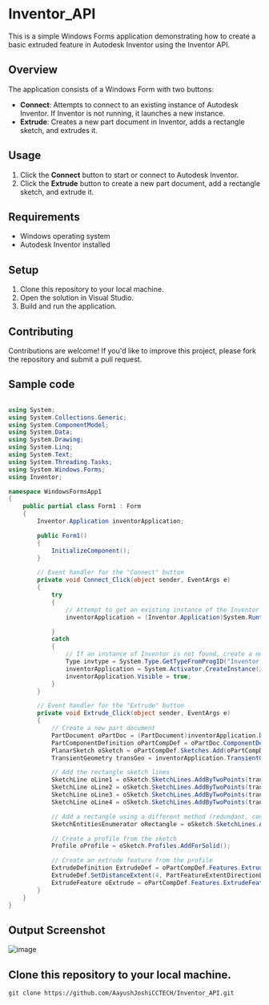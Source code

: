 # Inventor_API
This is a simple Windows Forms application demonstrating how to create a basic extruded feature in Autodesk Inventor using the Inventor API.

## Overview

The application consists of a Windows Form with two buttons:
- **Connect**: Attempts to connect to an existing instance of Autodesk Inventor. If Inventor is not running, it launches a new instance.
- **Extrude**: Creates a new part document in Inventor, adds a rectangle sketch, and extrudes it.

## Usage

1. Click the **Connect** button to start or connect to Autodesk Inventor.
2. Click the **Extrude** button to create a new part document, add a rectangle sketch, and extrude it.

## Requirements

- Windows operating system
- Autodesk Inventor installed

## Setup

1. Clone this repository to your local machine.
2. Open the solution in Visual Studio.
3. Build and run the application.

## Contributing

Contributions are welcome! If you'd like to improve this project, please fork the repository and submit a pull request.
## Sample code 
```c#

using System;
using System.Collections.Generic;
using System.ComponentModel;
using System.Data;
using System.Drawing;
using System.Linq;
using System.Text;
using System.Threading.Tasks;
using System.Windows.Forms;
using Inventor;

namespace WindowsFormsApp1
{
    public partial class Form1 : Form
    {
        Inventor.Application inventorApplication;

        public Form1()
        {
            InitializeComponent();
        }

        // Event handler for the "Connect" button
        private void Connect_Click(object sender, EventArgs e)
        {
            try
            {
                // Attempt to get an existing instance of the Inventor application
                inventorApplication = (Inventor.Application)System.Runtime.InteropServices.Marshal.GetActiveObject("Inventor.Application");

            }
            catch
            {
                // If an instance of Inventor is not found, create a new one
                Type invtype = System.Type.GetTypeFromProgID("Inventor.Application");
                inventorApplication = System.Activator.CreateInstance(invtype) as Inventor.Application;
                inventorApplication.Visible = true;
            }
        }

        // Event handler for the "Extrude" button
        private void Extrude_Click(object sender, EventArgs e)
        {
            // Create a new part document
            PartDocument oPartDoc = (PartDocument)inventorApplication.Documents.Add(DocumentTypeEnum.kPartDocumentObject, inventorApplication.FileManager.GetTemplateFile(DocumentTypeEnum.kPartDocumentObject));
            PartComponentDefinition oPartCompDef = oPartDoc.ComponentDefinition;
            PlanarSketch oSketch = oPartCompDef.Sketches.Add(oPartCompDef.WorkPlanes[3]);
            TransientGeometry transGeo = inventorApplication.TransientGeometry;

            // Add the rectangle sketch lines
            SketchLine oLine1 = oSketch.SketchLines.AddByTwoPoints(transGeo.CreatePoint2d(0, 0), transGeo.CreatePoint2d(4, 0));
            SketchLine oLine2 = oSketch.SketchLines.AddByTwoPoints(transGeo.CreatePoint2d(4, 0), transGeo.CreatePoint2d(4, 3));
            SketchLine oLine3 = oSketch.SketchLines.AddByTwoPoints(transGeo.CreatePoint2d(4, 3), transGeo.CreatePoint2d(0, 3));
            SketchLine oLine4 = oSketch.SketchLines.AddByTwoPoints(transGeo.CreatePoint2d(0, 3), transGeo.CreatePoint2d(0, 0));

            // Add a rectangle using a different method (redundant, consider removing)
            SketchEntitiesEnumerator oRectangle = oSketch.SketchLines.AddAsTwoPointRectangle(transGeo.CreatePoint2d(0, 0), transGeo.CreatePoint2d(4, 3));

            // Create a profile from the sketch
            Profile oProfile = oSketch.Profiles.AddForSolid();

            // Create an extrude feature from the profile
            ExtrudeDefinition ExtrudeDef = oPartCompDef.Features.ExtrudeFeatures.CreateExtrudeDefinition(oProfile, PartFeatureOperationEnum.kJoinOperation);
            ExtrudeDef.SetDistanceExtent(4, PartFeatureExtentDirectionEnum.kNegativeExtentDirection);
            ExtrudeFeature oExtrude = oPartCompDef.Features.ExtrudeFeatures.Add(ExtrudeDef);
        }
    }
}

```
## Output Screenshot
![image](https://github.com/AayushJoshiCCTECH/Inventor_API/assets/157628596/3d52b344-cf0d-4bff-9eb3-8153fb870884)

## Clone this repository to your local machine.

```
git clone https://github.com/AayushJoshiCCTECH/Inventor_API.git
```
